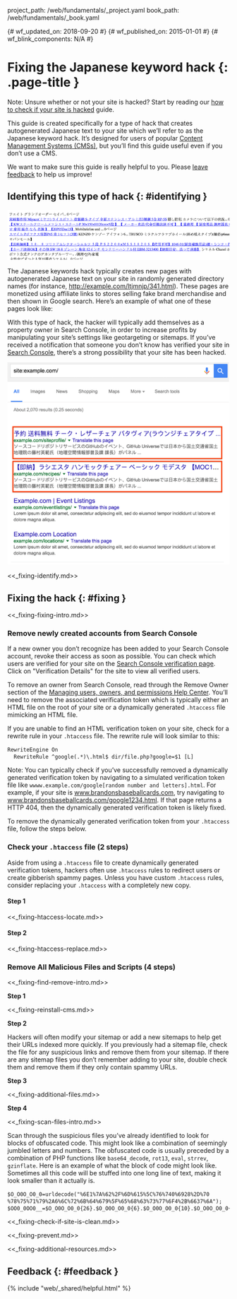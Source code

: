 project_path: /web/fundamentals/_project.yaml
book_path: /web/fundamentals/_book.yaml

{# wf_updated_on: 2018-09-20 #}
{# wf_published_on: 2015-01-01 #}
{# wf_blink_components: N/A #}

# Fixing the Japanese keyword hack {: .page-title }

Note: Unsure whether or not your site is hacked? Start by reading our
[how to check if your site is hacked](how_do_I_know_if_site_hacked) guide.

This guide is created specifically for a type of hack that creates
autogenerated Japanese text to your site which we’ll refer to as the
Japanese keyword hack. It’s designed for users of popular
[Content Management Systems (CMSs)](https://en.wikipedia.org/wiki/Web_content_management_system#Notable_web_CMS),
but you’ll find this guide useful even if you don’t use a CMS.

We want to make sure this guide is really helpful to you. Please
[leave feedback](https://docs.google.com/a/google.com/forms/d/12iF45BaZuEgwn29A7DOW73rd1Hi_7NiAHCFWB3zMu0U/viewform)
to help us improve!


## Identifying this type of hack {: #identifying }

<img src="images/JapaneseKeywordHackExamplePage.png" class="attempt-right">

The Japanese keywords hack typically creates new pages with autogenerated
Japanese text on your site in randomly generated directory names
(for instance, http://example.com/ltjmnjp/341.html). These pages are
monetized using affiliate links to stores selling fake brand merchandise
and then shown in Google search. Here’s an example of what one of these pages look like:

With this type of hack, the hacker will typically add themselves as a
property owner in Search Console, in order to increase profits by
manipulating your site’s settings like geotargeting or sitemaps.
If you’ve received a notification that someone you don’t know has
verified your site in [Search Console](https://www.google.com/webmasters/tools/),
there’s a strong possibility that your site has been hacked.

<img src="images/JapaneseKeywordHackExampleSearch.png" class="attempt-right">

<<_fixing-identify.md>>


## Fixing the hack {: #fixing }

<<_fixing-fixing-intro.md>>

### Remove newly created accounts from Search Console

If a new owner you don’t recognize has been added to your Search Console
account, revoke their access as soon as possible. You can check which users
are verified for your site on the
[Search Console verification page](https://www.google.com/webmasters/verification).
Click on "Verification Details" for the site to view all verified users.

To remove an owner from Search Console, read through the Remove Owner
section of the
[Managing users, owners, and permissions Help Center](https://support.google.com/webmasters/answer/2453966).
You’ll need to remove the associated verification token which is typically
either an HTML file on the root of your site or a dynamically generated
`.htaccess` file mimicking an HTML file.

If you are unable to find an HTML verification token on your site,
check for a rewrite rule in your `.htaccess` file. The rewrite rule
will look similar to this:

    RewriteEngine On
      RewriteRule ^google(.*)\.html$ dir/file.php?google=$1 [L]

Note: You can typically check if you’ve successfully removed a dynamically
generated verification token by navigating to a simulated verification
token file like `wwww.example.com/google[random number and letters].html`.
For example, if your site is www.brandonsbaseballcards.com, try navigating
to www.brandonsbaseballcards.com/google1234.html. If that page returns a
HTTP 404, then the dynamically generated verification token is likely fixed.

To remove the dynamically generated verification token from your
`.htaccess` file, follow the steps below.

### Check your `.htaccess` file (2 steps)

Aside from using a `.htaccess` file to create dynamically generated
verification tokens, hackers often use `.htaccess` rules to redirect
users or create gibberish spammy pages. Unless you have custom
`.htaccess` rules, consider replacing your `.htaccess` with a
completely new copy.

#### Step 1

<<_fixing-htaccess-locate.md>>

#### Step 2

<<_fixing-htaccess-replace.md>>

### Remove All Malicious Files and Scripts (4 steps)

<<_fixing-find-remove-intro.md>>

**Step 1**

<<_fixing-reinstall-cms.md>>

**Step 2**

Hackers will often modify your sitemap or add a new sitemaps to help get their
URLs indexed more quickly. If you previously had a sitemap file, check the
file for any suspicious links and remove them from your sitemap. If
there are any sitemap files you don’t remember adding to your site,
double check them and remove them if they only contain spammy URLs.

**Step 3**

<<_fixing-additional-files.md>>

**Step 4**

<<_fixing-scan-files-intro.md>>

Scan through the suspicious files you’ve already identified to look
for blocks of obfuscated code. This might look like a combination of
seemingly jumbled letters and numbers. The obfuscated code is usually
preceded by a combination of PHP functions like `base64_decode`, `rot13`,
`eval`, `strrev`, `gzinflate`. Here is an example of what the block of code
might look like. Sometimes all this code will be stuffed into one long line
of text, making it look smaller than it actually is.

    $O_O0O_O0_0=urldecode("%6E1%7A%62%2F%6D%615%5C%76%740%6928%2D%70
    %78%75%71%79%2A6%6C%72%6B%64%679%5F%65%68%63%73%77%6F4%2B%6637%6A");
    $OO0_0OO0__=$O_O0O_O0_0{26}.$O_O0O_O0_0{6}.$O_O0O_O0_0{10}.$O_O0O_O0_0{30}

<<_fixing-check-if-site-is-clean.md>>

<<_fixing-prevent.md>>

<<_fixing-additional-resources.md>>

## Feedback {: #feedback }

{% include "web/_shared/helpful.html" %}
